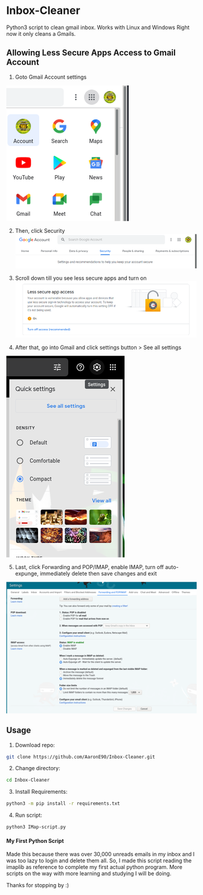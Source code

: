 # Inbox-Cleaner
Python3 script to clean gmail inbox. Works with Linux and Windows
Right now it only cleans a Gmails.

## Allowing Less Secure Apps Access to Gmail Account
1. Goto Gmail Account settings

![Gmail Account](1.png "Gmail Account Settings")

2. Then, click Security
![Gmail Account](2.png "Gmail Security Settings")

3. Scroll down till you see less secure apps and turn on
![Gmail Account](3.png "Turn On Less Secure Apps")

4. After that, go into Gmail and click settings button > See all settings

![Gmail Account](4.png "Gmail Settings")

5. Last, click Forwarding and POP/IMAP, enable IMAP, turn off auto-expunge, immediately delete then save changes and exit

![Gmail Account](5.png "IMAP Settings")

## Usage

1. Download repo:
```sh
git clone https://github.com/AaronE90/Inbox-Cleaner.git
```
2. Change directory:
```sh
cd Inbox-Cleaner
```
3. Install Requirements:
```sh
python3 -m pip install -r requirements.txt
```
4. Run script:
```sh
python3 IMap-script.py
```

#### My First Python Script
Made this because there was over 30,000 unreads emails in my inbox and I was too lazy to login and delete them all.
So, I made this script reading the imaplib as reference to complete my first actual python program.
More scripts on the way with more learning and studying I will be doing. 

Thanks for stopping by :)
